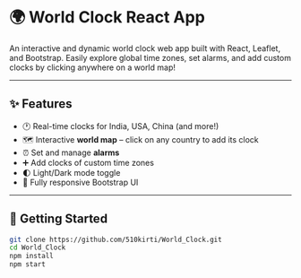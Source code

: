 # 🌍 World Clock React App

An interactive and dynamic world clock web app built with React, Leaflet, and Bootstrap. Easily explore global time zones, set alarms, and add custom clocks by clicking anywhere on a world map!

---

## ✨ Features

- 🕐 Real-time clocks for India, USA, China (and more!)
- 🗺️ Interactive **world map** – click on any country to add its clock
- ⏰ Set and manage **alarms**
- ➕ Add clocks of custom time zones
- 🌓 Light/Dark mode toggle
- 💅 Fully responsive Bootstrap UI

---

<!-- ## 🖼️ Preview

| 🌎 Click any country on the map | ⏰ Set Alarm |
|-------------------------------|-------------|
| ![Map Click](./screenshots/map-click.gif) | ![Alarm](./screenshots/alarm.png) |

_Add your own preview images if not already present._

--- -->

## 🚀 Getting Started

```bash
git clone https://github.com/510kirti/World_Clock.git
cd World_Clock
npm install
npm start

